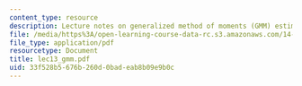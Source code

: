 ```yaml
---
content_type: resource
description: Lecture notes on generalized method of moments (GMM) estimation and testing.
file: /media/https%3A/open-learning-course-data-rc.s3.amazonaws.com/14-385-nonlinear-econometric-analysis-fall-2007/33f528b5676b260d0badeab8b09e9b0c_lec13_gmm.pdf
file_type: application/pdf
resourcetype: Document
title: lec13_gmm.pdf
uid: 33f528b5-676b-260d-0bad-eab8b09e9b0c
---
```

